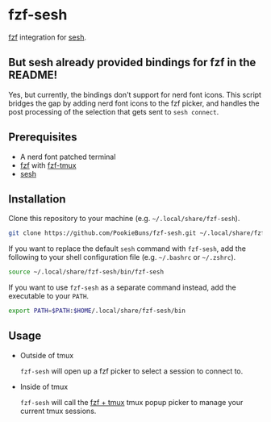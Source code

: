 # fzf-sesh

[fzf][fzf] integration for [sesh][sesh].

[fzf]: https://github.com/junegunn/fzf
[sesh]: https://github.com/joshmedeski/sesh
[fzf-tmux]: https://github.com/junegunn/fzf/blob/master/bin/fzf-tmux

## But sesh already provided bindings for fzf in the README!

Yes, but currently, the bindings don't support for nerd font icons. This script bridges the gap by adding nerd font icons to the fzf picker, and handles the post processing of the selection that gets sent to `sesh connect`.

## Prerequisites

- A nerd font patched terminal
- [fzf][fzf] with [fzf-tmux][fzf-tmux]
- [sesh][sesh]

## Installation

Clone this repository to your machine (e.g. `~/.local/share/fzf-sesh`).

```sh
git clone https://github.com/PookieBuns/fzf-sesh.git ~/.local/share/fzf-sesh
```

If you want to replace the default `sesh` command with `fzf-sesh`, add the following to your shell configuration file (e.g. `~/.bashrc` or `~/.zshrc`).

```sh
source ~/.local/share/fzf-sesh/bin/fzf-sesh
```

If you want to use `fzf-sesh` as a separate command instead, add the executable to your `PATH`.

```sh
export PATH=$PATH:$HOME/.local/share/fzf-sesh/bin
```

## Usage

- Outside of tmux

  `fzf-sesh` will open up a fzf picker to select a session to connect to.

- Inside of tmux

  `fzf-sesh` will call the [fzf + tmux](https://github.com/joshmedeski/sesh?tab=readme-ov-file#tmux--fzf) tmux popup picker to manage your current tmux sessions.

